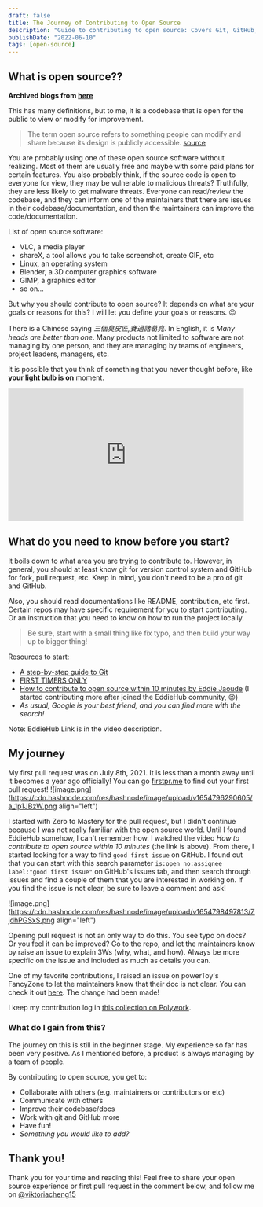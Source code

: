 ```yaml
---
draft: false
title: The Journey of Contributing to Open Source
description: "Guide to contributing to open source: Covers Git, GitHub, finding good first issues. Personal journey of writer's first pull request, tips to start."
publishDate: "2022-06-10"
tags: [open-source]
---
```


## What is open source??

**Archived blogs from [here](https://victoriacheng15.hashnode.dev/the-journey-of-contributing-to-open-source)**

This has many definitions, but to me, it is a codebase that is open for the public to view or modify for improvement.

> The term open source refers to something people can modify and share because its design is publicly accessible. [source](https://opensource.com/resources/what-open-source)

You are probably using one of these open source software without realizing. Most of them are usually free and maybe with some paid plans for certain features. You also probably think, if the source code is open to everyone for view, they may be vulnerable to malicious threats? Truthfully, they are less likely to get malware threats. Everyone can read/review the codebase, and they can inform one of the maintainers that there are issues in their codebase/documentation, and then the maintainers can improve the code/documentation.

List of open source software:

- VLC, a media player
- shareX, a tool allows you to take screenshot, create GIF, etc
- Linux, an operating system
- Blender, a 3D computer graphics software
- GIMP, a graphics editor
- so on...

But why you should contribute to open source? It depends on what are your goals or reasons for this? I will let you define your goals or reasons. 😉

There is a Chinese saying _三個臭皮匠,賽過諸葛亮_. In English, it is _Many heads are better than one_. Many products not limited to software are not managing by one person, and they are managing by teams of engineers, project leaders, managers, etc.

It is possible that you think of something that you never thought before, like **your light bulb is on** moment.

<iframe src="https://giphy.com/embed/KUuqNvE1Cu5FMhXLNL" width="480" height="270" frameBorder="0" class="giphy-embed" allowFullScreen></iframe>

## What do you need to know before you start?

It boils down to what area you are trying to contribute to. However, in general, you should at least know git for version control system and GitHub for fork, pull request, etc. Keep in mind, you don't need to be a pro of git and GitHub.

Also, you should read documentations like README, contribution, etc first. Certain repos may have specific requirement for you to start contributing. Or an instruction that you need to know on how to run the project locally.

> Be sure, start with a small thing like fix typo, and then build your way up to bigger thing!

Resources to start:

- [A step-by-step guide to Git](https://opensource.com/article/18/1/step-step-guide-git)
- [FIRST TIMERS ONLY](https://www.firsttimersonly.com/)
- [How to contribute to open source within 10 minutes by Eddie Jaoude](https://www.youtube.com/watch?v=8B_JWf7pG20) (I started contributing more after joined the EddieHub community, 😉)
- _As usual, Google is your best friend, and you can find more with the search!_

Note: EddieHub Link is in the video description.

## My journey

My first pull request was on July 8th, 2021. It is less than a month away until it becomes a year ago officially! You can go [firstpr.me](https://firstpr.me/) to find out your first pull request!
![image.png](https://cdn.hashnode.com/res/hashnode/image/upload/v1654796290605/a_1p1JBzW.png align="left")

I started with Zero to Mastery for the pull request, but I didn't continue because I was not really familiar with the open source world. Until I found EddieHub somehow, I can't remember how. I watched the video _How to contribute to open source within 10 minutes_ (the link is above). From there, I started looking for a way to find `good first issue` on GitHub. I found out that you can start with this search parameter `is:open no:assignee label:"good first issue"` on GitHub's issues tab, and then search through issues and find a couple of them that you are interested in working on. If you find the issue is not clear, be sure to leave a comment and ask!

![image.png](https://cdn.hashnode.com/res/hashnode/image/upload/v1654798497813/ZjdhPGSxS.png align="left")

Opening pull request is not an only way to do this. You see typo on docs? Or you feel it can be improved? Go to the repo, and let the maintainers know by raise an issue to explain 3Ws (why, what, and how). Always be more specific on the issue and included as much as details you can.

One of my favorite contributions, I raised an issue on powerToy's FancyZone to let the maintainers know that their doc is not clear. You can check it out [here](https://github.com/MicrosoftDocs/windows-uwp/issues/3822). The change had been made!

I keep my contribution log in [this collection on Polywork](https://www.polywork.com/victoriacheng15/collections/1072456).

### What do I gain from this?

The journey on this is still in the beginner stage. My experience so far has been very positive. As I mentioned before, a product is always managing by a team of people.

By contributing to open source, you get to:

- Collaborate with others (e.g. maintainers or contributors or etc)
- Communicate with others
- Improve their codebase/docs
- Work with git and GitHub more
- Have fun!
- _Something you would like to add?_

## Thank you!

Thank you for your time and reading this! Feel free to share your open source experience or first pull request in the comment below, and follow me on [@viktoriacheng15](https://twitter.com/viktoriacheng15)
